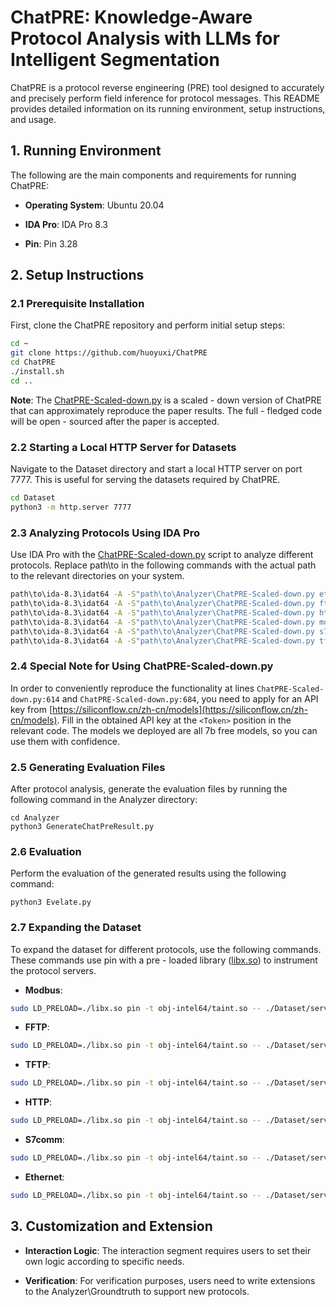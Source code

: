 # ChatPRE: Knowledge-Aware Protocol Analysis with LLMs for Intelligent Segmentation

ChatPRE is a protocol reverse engineering (PRE) tool designed to accurately and precisely perform field inference for protocol messages. This README provides detailed information on its running environment, setup instructions, and usage.

## 1. Running Environment

The following are the main components and requirements for running ChatPRE:

- **Operating System**: Ubuntu 20.04

- **IDA Pro**: IDA Pro 8.3

- **Pin**: Pin 3.28

## 2. Setup Instructions

### 2.1 Prerequisite Installation

First, clone the ChatPRE repository and perform initial setup steps:

```bash
cd ~
git clone https://github.com/huoyuxi/ChatPRE
cd ChatPRE
./install.sh
cd ..
```

**Note**: The [ChatPRE-Scaled-down.py](https://github.com/huoyuxi/ChatPRE/blob/master/Analyzer/ChatPRE-Scaled-down.py) is a scaled - down version of ChatPRE that can approximately reproduce the paper results. The full - fledged code will be open - sourced after the paper is accepted.

### 2.2 Starting a Local HTTP Server for Datasets

Navigate to the Dataset directory and start a local HTTP server on port 7777. This is useful for serving the datasets required by ChatPRE.

```bash
cd Dataset
python3 -m http.server 7777
```

### 2.3 Analyzing Protocols Using IDA Pro

Use IDA Pro with the [ChatPRE-Scaled-down.py](https://github.com/huoyuxi/ChatPRE/blob/master/Analyzer/ChatPRE-Scaled-down.py) script to analyze different protocols. Replace path\to in the following commands with the actual path to the relevant directories on your system.

```bash
path\to\ida-8.3\idat64 -A -S"path\to\Analyzer\ChatPRE-Scaled-down.py ethernet 0" path\to\Dataset\server\OpENer
path\to\ida-8.3\idat64 -A -S"path\to\Analyzer\ChatPRE-Scaled-down.py ftp 2" path\to\Dataset\server\fftp
path\to\ida-8.3\idat64 -A -S"path\to\Analyzer\ChatPRE-Scaled-down.py http 0" path\to\Dataset\server\miniweb
path\to\ida-8.3\idat64 -A -S"path\to\Analyzer\ChatPRE-Scaled-down.py modbus 1" path\to\Dataset\server\tcpmodbus
path\to\ida-8.3\idat64 -A -S"path\to\Analyzer\ChatPRE-Scaled-down.py s7comm 2"  path\to\Dataset\server\libsnap7.so
path\to\ida-8.3\idat64 -A -S"path\to\Analyzer\ChatPRE-Scaled-down.py tftp 0" path\to\Dataset\server\in.tftpd
```

### 2.4 Special Note for Using ChatPRE-Scaled-down.py

In order to conveniently reproduce the functionality at lines `ChatPRE-Scaled-down.py:614` and `ChatPRE-Scaled-down.py:684`, you need to apply for an API key from [https://siliconflow.cn/zh-cn/models](https://siliconflow.cn/zh-cn/models). Fill in the obtained API key at the `<Token>` position in the relevant code. The models we deployed are all 7b free models, so you can use them with confidence.


### 2.5 Generating Evaluation Files

After protocol analysis, generate the evaluation files by running the following command in the Analyzer directory:

```
cd Analyzer
python3 GenerateChatPreResult.py
```

### 2.6 Evaluation

Perform the evaluation of the generated results using the following command:

```
python3 Evelate.py
```

### 2.7 Expanding the Dataset

To expand the dataset for different protocols, use the following commands. These commands use pin with a pre - loaded library ([libx.so](https://github.com/ecnusse/BinPRE/blob/main/src/libx.so)) to instrument the protocol servers.

- **Modbus**:

```bash
sudo LD_PRELOAD=./libx.so pin -t obj-intel64/taint.so -- ./Dataset/server/tcpmodbus
```

- **FFTP**:

```bash
sudo LD_PRELOAD=./libx.so pin -t obj-intel64/taint.so -- ./Dataset/server/fftp ./Dataset/server/fftp.conf
```

- **TFTP**:

```bash
sudo LD_PRELOAD=./libx.so pin -t obj-intel64/taint.so -- ./Dataset/server/tftpd -l -p -s ./Dataset/server
```

- **HTTP**:

```bash
sudo LD_PRELOAD=./libx.so pin -t obj-intel64/taint.so -- ./Dataset/server/miniweb
```

- **S7comm**:

```bash
sudo LD_PRELOAD=./libx.so pin -t obj-intel64/taint.so -- ./Dataset/server/S7comm
```

- **Ethernet**:

```bash
sudo LD_PRELOAD=./libx.so pin -t obj-intel64/taint.so -- ./Dataset/server/OpENer eth0
```
## 3. Customization and Extension

- **Interaction Logic**: The interaction segment requires users to set their own logic according to specific needs.

- **Verification**: For verification purposes, users need to write extensions to the Analyzer\Groundtruth to support new protocols.
